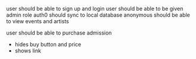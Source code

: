 user should be able to sign up and login
user should be able to be given admin role
auth0 should sync to local database
anonymous should be able to view events and artists

user should be able to purchase admission
  * hides buy button and price
  * shows link
